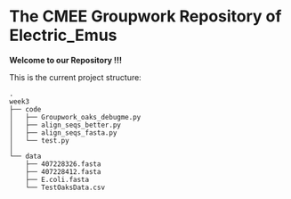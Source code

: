 # The CMEE Groupwork Repository of Electric_Emus

**Welcome to our Repository !!!**

This is the current project structure:  
```
.
week3
├── code
│   ├── Groupwork_oaks_debugme.py
│   ├── align_seqs_better.py
│   ├── align_seqs_fasta.py
│   └── test.py
│
└── data
    ├── 407228326.fasta
    ├── 407228412.fasta
    ├── E.coli.fasta
    └── TestOaksData.csv
```

